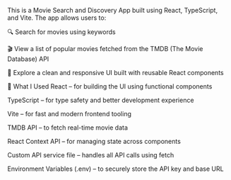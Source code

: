 This is a Movie Search and Discovery App built using React, TypeScript, and Vite. The app allows users to:

🔍 Search for movies using keywords

🎬 View a list of popular movies fetched from the TMDB (The Movie Database) API

🧠 Explore a clean and responsive UI built with reusable React components

🔧 What I Used
React – for building the UI using functional components

TypeScript – for type safety and better development experience

Vite – for fast and modern frontend tooling

TMDB API – to fetch real-time movie data

React Context API – for managing state across components

Custom API service file – handles all API calls using fetch

Environment Variables (.env) – to securely store the API key and base URL

